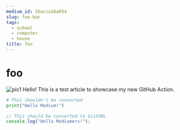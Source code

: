 ```yaml
---
medium_id: 2bacca36a034
slug: foo-bar
tags:
  - school
  - computer
  - house
title: foo
---
```


# foo

![pic1](https://i.ibb.co/wK2bBtk/14956893075c.png)
Hello! This is a test article to showcase my new GitHub Action.

```python
# This shouldn't be converted
print("Hello Medium!")
```

```javascript #hello.js
// This should be converted to GistURL
console.log("Hello Mediumers!");
```